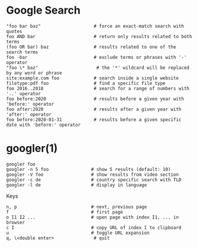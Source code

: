 # Google Search

    "foo bar baz"                    # force an exact-match search with quotes
    foo AND bar                      # return only results related to both terms
    (foo OR bar) baz                 # results related to one of the search terms
    foo -bar                         # exclude terms or phrases with '-' operator
    "foo \* baz"                      # the '*' wildcard will be replaced by any word or phrase
    site:example.com foo             # search inside a single website
    filetype:pdf foo                 # find a specific file type
    foo 2016..2018                   # search for a range of numbers with '..' operator
    foo before:2020                  # results before a given year with 'before:' operator
    foo after:2020                   # results after a given year with 'after:' operator
    foo before:2020-01-31            # results before a given specific date with 'before:' operator

# googler(1)

    googler foo
    googler -n 5 foo                # show 5 results (default: 10)
    googler -V foo                  # show results from video section
    googler -c de                   # country specific search with TLD
    googler -l de                   # display in language

  Keys

    n, p                            # next, previous page
    f                               # first page
    o I1 I2 ...                     # open page with index I1, ... in browser
    c I                             # copy URL of index I to clipboard
    u                               # toggle URL expansion
    q, \<double enter>               # quit

